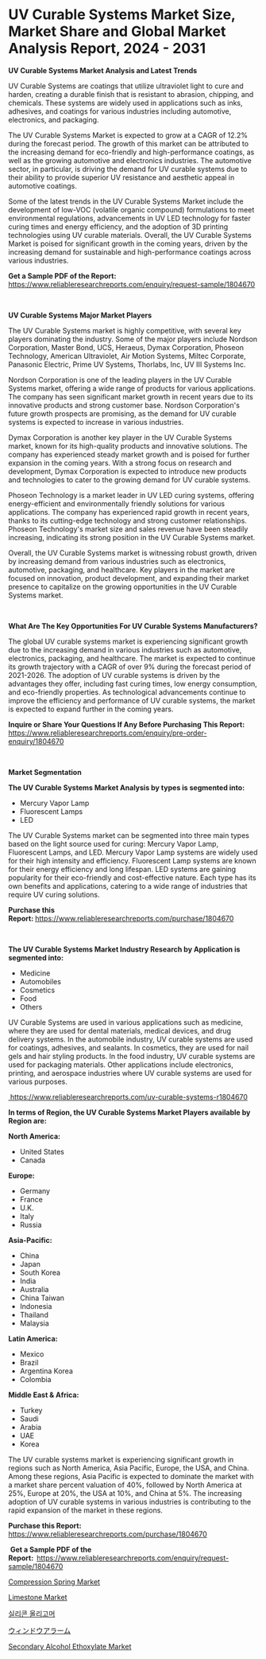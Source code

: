 <p><h1>UV Curable Systems Market Size, Market Share and Global Market Analysis Report, 2024 - 2031</h1></p><p><strong>UV Curable Systems Market Analysis and Latest Trends</strong></p>
<p><p>UV Curable Systems are coatings that utilize ultraviolet light to cure and harden, creating a durable finish that is resistant to abrasion, chipping, and chemicals. These systems are widely used in applications such as inks, adhesives, and coatings for various industries including automotive, electronics, and packaging.</p><p>The UV Curable Systems Market is expected to grow at a CAGR of 12.2% during the forecast period. The growth of this market can be attributed to the increasing demand for eco-friendly and high-performance coatings, as well as the growing automotive and electronics industries. The automotive sector, in particular, is driving the demand for UV curable systems due to their ability to provide superior UV resistance and aesthetic appeal in automotive coatings.</p><p>Some of the latest trends in the UV Curable Systems Market include the development of low-VOC (volatile organic compound) formulations to meet environmental regulations, advancements in UV LED technology for faster curing times and energy efficiency, and the adoption of 3D printing technologies using UV curable materials. Overall, the UV Curable Systems Market is poised for significant growth in the coming years, driven by the increasing demand for sustainable and high-performance coatings across various industries.</p></p>
<p><strong>Get a Sample PDF of the Report:&nbsp;</strong> <a href="https://www.reliableresearchreports.com/enquiry/request-sample/1804670">https://www.reliableresearchreports.com/enquiry/request-sample/1804670</a></p>
<p>&nbsp;</p>
<p><strong>UV Curable Systems Major Market Players</strong></p>
<p><p>The UV Curable Systems market is highly competitive, with several key players dominating the industry. Some of the major players include Nordson Corporation, Master Bond, UCS, Heraeus, Dymax Corporation, Phoseon Technology, American Ultraviolet, Air Motion Systems, Miltec Corporate, Panasonic Electric, Prime UV Systems, Thorlabs, Inc, UV III Systems Inc.</p><p>Nordson Corporation is one of the leading players in the UV Curable Systems market, offering a wide range of products for various applications. The company has seen significant market growth in recent years due to its innovative products and strong customer base. Nordson Corporation's future growth prospects are promising, as the demand for UV curable systems is expected to increase in various industries.</p><p>Dymax Corporation is another key player in the UV Curable Systems market, known for its high-quality products and innovative solutions. The company has experienced steady market growth and is poised for further expansion in the coming years. With a strong focus on research and development, Dymax Corporation is expected to introduce new products and technologies to cater to the growing demand for UV curable systems.</p><p>Phoseon Technology is a market leader in UV LED curing systems, offering energy-efficient and environmentally friendly solutions for various applications. The company has experienced rapid growth in recent years, thanks to its cutting-edge technology and strong customer relationships. Phoseon Technology's market size and sales revenue have been steadily increasing, indicating its strong position in the UV Curable Systems market.</p><p>Overall, the UV Curable Systems market is witnessing robust growth, driven by increasing demand from various industries such as electronics, automotive, packaging, and healthcare. Key players in the market are focused on innovation, product development, and expanding their market presence to capitalize on the growing opportunities in the UV Curable Systems market.</p></p>
<p>&nbsp;</p>
<p><strong>What Are The Key Opportunities For UV Curable Systems Manufacturers?</strong></p>
<p><p>The global UV curable systems market is experiencing significant growth due to the increasing demand in various industries such as automotive, electronics, packaging, and healthcare. The market is expected to continue its growth trajectory with a CAGR of over 9% during the forecast period of 2021-2026. The adoption of UV curable systems is driven by the advantages they offer, including fast curing times, low energy consumption, and eco-friendly properties. As technological advancements continue to improve the efficiency and performance of UV curable systems, the market is expected to expand further in the coming years.</p></p>
<p><strong>Inquire or Share Your Questions If Any Before Purchasing This Report:</strong> <a href="https://www.reliableresearchreports.com/enquiry/pre-order-enquiry/1804670">https://www.reliableresearchreports.com/enquiry/pre-order-enquiry/1804670</a></p>
<p>&nbsp;</p>
<p><strong>Market Segmentation</strong></p>
<p><strong>The UV Curable Systems Market Analysis by types is segmented into:</strong></p>
<p><ul><li>Mercury Vapor Lamp</li><li>Fluorescent Lamps</li><li>LED</li></ul></p>
<p><p>The UV Curable Systems market can be segmented into three main types based on the light source used for curing: Mercury Vapor Lamp, Fluorescent Lamps, and LED. Mercury Vapor Lamp systems are widely used for their high intensity and efficiency. Fluorescent Lamp systems are known for their energy efficiency and long lifespan. LED systems are gaining popularity for their eco-friendly and cost-effective nature. Each type has its own benefits and applications, catering to a wide range of industries that require UV curing solutions.</p></p>
<p><strong>Purchase this Report:&nbsp;</strong><a href="https://www.reliableresearchreports.com/purchase/1804670">https://www.reliableresearchreports.com/purchase/1804670</a></p>
<p>&nbsp;</p>
<p><strong>The UV Curable Systems Market Industry Research by Application is segmented into:</strong></p>
<p><ul><li>Medicine</li><li>Automobiles</li><li>Cosmetics</li><li>Food</li><li>Others</li></ul></p>
<p><p>UV Curable Systems are used in various applications such as medicine, where they are used for dental materials, medical devices, and drug delivery systems. In the automobile industry, UV curable systems are used for coatings, adhesives, and sealants. In cosmetics, they are used for nail gels and hair styling products. In the food industry, UV curable systems are used for packaging materials. Other applications include electronics, printing, and aerospace industries where UV curable systems are used for various purposes.</p></p>
<p><a href="https://www.reliableresearchreports.com/uv-curable-systems-r1804670">&nbsp;https://www.reliableresearchreports.com/uv-curable-systems-r1804670</a></p>
<p><strong>In terms of Region, the UV Curable Systems Market Players available by Region are:</strong></p>
<p>
    <p> <strong> North America: </strong>
        <ul>
            <li>United States</li>
            <li>Canada</li>
        </ul>
        </p> 
    <p> <strong> Europe: </strong>
        <ul>
            <li>Germany</li>
            <li>France</li>
            <li>U.K.</li>
            <li>Italy</li>
            <li>Russia</li>
        </ul>
        </p> 
    <p> <strong> Asia-Pacific: </strong>
        <ul>
            <li>China</li>
            <li>Japan</li>
            <li>South Korea</li>
            <li>India</li>
            <li>Australia</li>
            <li>China Taiwan</li>
            <li>Indonesia</li>
            <li>Thailand</li>
            <li>Malaysia</li>
        </ul>
        </p> 
    <p> <strong> Latin America: </strong>
        <ul>
            <li>Mexico</li>
            <li>Brazil</li>
            <li>Argentina Korea</li>
            <li>Colombia</li>
        </ul>
        </p> 
    <p> <strong> Middle East & Africa: </strong>
        <ul>
            <li>Turkey</li>
            <li>Saudi</li>
            <li>Arabia</li>
            <li>UAE</li>
            <li>Korea</li>
        </ul>
    </p>
    </p>
<p><p>The UV curable systems market is experiencing significant growth in regions such as North America, Asia Pacific, Europe, the USA, and China. Among these regions, Asia Pacific is expected to dominate the market with a market share percent valuation of 40%, followed by North America at 25%, Europe at 20%, the USA at 10%, and China at 5%. The increasing adoption of UV curable systems in various industries is contributing to the rapid expansion of the market in these regions.</p></p>
<p><strong>Purchase this Report: </strong><a href="https://www.reliableresearchreports.com/purchase/1804670">https://www.reliableresearchreports.com/purchase/1804670</a></p>
<p>&nbsp;<strong>Get a Sample PDF of the Report:&nbsp;&nbsp;</strong><a href="https://www.reliableresearchreports.com/enquiry/request-sample/1804670">https://www.reliableresearchreports.com/enquiry/request-sample/1804670</a></p>
<p><strong></strong></p>
<p><p><a href="https://github.com/ruddyyedelwadw/Market-Research-Report-List-2/blob/main/compression-spring-market.md">Compression Spring Market</a></p><p><a href="https://www.linkedin.com/pulse/limestone-market-size-evaluating-its-trends-growth-projections-fis7f?trackingId=wG0fTUG7%2BvosQeNG19nWew%3D%3D">Limestone Market</a></p><p><a href="https://github.com/mpodehpw07370073/Market-Research-Report-List-1/blob/main/495470829231.md">실리콘 올리고머</a></p><p><a href="https://github.com/moulafa/Market-Research-Report-List-1/blob/main/663686531947.md">ウィンドウアラーム</a></p><p><a href="https://issuu.com/reportprime-2/docs/secondary-alcohol-ethoxylate-market-size-2030.pptx">Secondary Alcohol Ethoxylate Market</a></p></p>